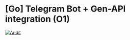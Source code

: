 # [Go] Telegram Bot + Gen-API integration (O1)

[![Audit](https://github.com/advanceddev/aibot/actions/workflows/test.yml/badge.svg)](https://github.com/advanceddev/aibot/actions/workflows/test.yml)
